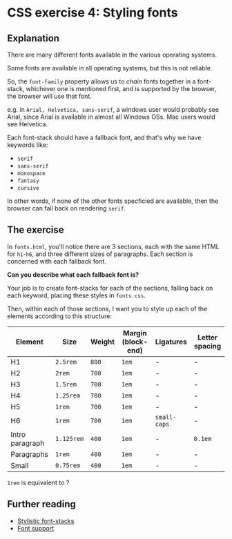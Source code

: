 # CSS exercise 4: Styling fonts

## Explanation

There are many different fonts available in the various operating systems.

Some fonts are available in all operating systems, but this is not reliable.

So, the `font-family` property allows us to *chain* fonts together in a font-stack, whichever one is mentioned first, and is supported by the browser, the browser will use that font.

e.g. in `Arial, Helvetica, sans-serif`, a windows user would probably see Arial, since Arial is available in almost all Windows OSs. Mac users would see Helvetica.

Each font-stack should have a fallback font, and that's why we have keywords like:

- `serif`
- `sans-serif`
- `monospace`
- `fantasy`
- `cursive`

In other words, if none of the other fonts specficied are available, then the browser can fall back on rendering `serif`.

## The exercise

In `fonts.html`, you'll notice there are 3 sections, each with the same HTML for `h1`-`h6`, and three different sizes of paragraphs. Each section is concerned with each fallback font.

**Can you describe what each fallback font is?**

Your job is to create font-stacks for each of the sections, falling back on each keyword, placing these styles in `fonts.css`.

Then, within each of those sections, I want you to style up each of the elements according to this structure:

Element | Size | Weight | Margin (block-end) | Ligatures | Letter spacing
--- | --- | --- | --- | --- | ---
H1 | `2.5rem` | `800` | `1em` | - | -
H2 | `2rem` | `700` | `1em`  | - | -
H3 | `1.5rem` | `700` | `1em`  | - | -
H4 | `1.25rem` | `700` | `1em`  | - | -
H5 | `1rem` | `700` | `1em`  | - | -
H6 | `1rem` | `700` | `1em`  | `small-caps` | -
Intro paragraph | `1.125rem` | `400` | `1em`  | - | `0.1em`
Paragraphs | `1rem` | `400` | `1em`  | - | -
Small | `0.75rem` | `400` | `1em`  | - | -

`1rem` is equivalent to ?

## Further reading

- [Stylistic font-stacks](https://css-tricks.com/snippets/css/font-stacks/)
- [Font support](https://www.cssfontstack.com/)
